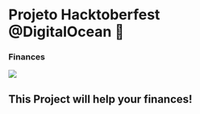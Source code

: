 # Projeto Hacktoberfest @DigitalOcean :rocket:
### Finances
 
![](https://assets.bizcapital.com.br/staging-blog/uploads/20190601151618/depositphotos_51652155_m2015_1.jpg-1-1000x614.jpeg)

  
## This Project will help your finances! 
  

